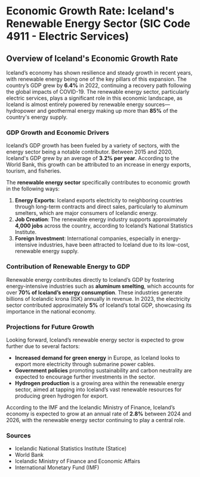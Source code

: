 # Economic Growth Rate: Iceland's Renewable Energy Sector (SIC Code 4911 - Electric Services)

## Overview of Iceland's Economic Growth Rate

Iceland’s economy has shown resilience and steady growth in recent years, with renewable energy being one of the key pillars of this expansion. The country’s GDP grew by **6.4%** in 2022, continuing a recovery path following the global impacts of COVID-19. The renewable energy sector, particularly electric services, plays a significant role in this economic landscape, as Iceland is almost entirely powered by renewable energy sources—hydropower and geothermal energy making up more than **85%** of the country's energy supply.

### GDP Growth and Economic Drivers

Iceland’s GDP growth has been fueled by a variety of sectors, with the energy sector being a notable contributor. Between 2015 and 2020, Iceland's GDP grew by an average of **3.2% per year**. According to the World Bank, this growth can be attributed to an increase in energy exports, tourism, and fisheries. 

The **renewable energy sector** specifically contributes to economic growth in the following ways:
1. **Energy Exports**: Iceland exports electricity to neighboring countries through long-term contracts and direct sales, particularly to aluminum smelters, which are major consumers of Icelandic energy.
2. **Job Creation**: The renewable energy industry supports approximately **4,000 jobs** across the country, according to Iceland’s National Statistics Institute.
3. **Foreign Investment**: International companies, especially in energy-intensive industries, have been attracted to Iceland due to its low-cost, renewable energy supply.

### Contribution of Renewable Energy to GDP

Renewable energy contributes directly to Iceland’s GDP by fostering energy-intensive industries such as **aluminum smelting**, which accounts for over **70% of Iceland’s energy consumption**. These industries generate billions of Icelandic krona (ISK) annually in revenue. In 2023, the electricity sector contributed approximately **5%** of Iceland’s total GDP, showcasing its importance in the national economy.

### Projections for Future Growth

Looking forward, Iceland’s renewable energy sector is expected to grow further due to several factors:
- **Increased demand for green energy** in Europe, as Iceland looks to export more electricity through submarine power cables.
- **Government policies** promoting sustainability and carbon neutrality are expected to encourage further investments in the sector.
- **Hydrogen production** is a growing area within the renewable energy sector, aimed at tapping into Iceland’s vast renewable resources for producing green hydrogen for export.

According to the IMF and the Icelandic Ministry of Finance, Iceland’s economy is expected to grow at an annual rate of **2.8%** between 2024 and 2026, with the renewable energy sector continuing to play a central role.

### Sources
- Icelandic National Statistics Institute (Statice)
- World Bank
- Icelandic Ministry of Finance and Economic Affairs
- International Monetary Fund (IMF)

